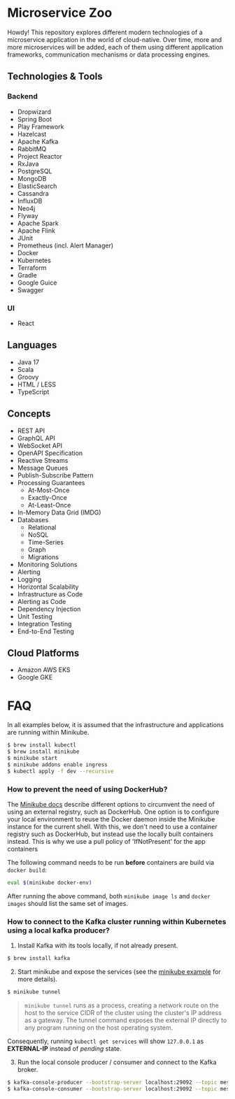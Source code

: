 # Microservice Zoo

Howdy! This repository explores different modern technologies of a microservice application in the world of cloud-native.
Over time, more and more microservices will be added, each of them using different application frameworks, communication
mechanisms or data processing engines.

## Technologies & Tools

### Backend

- Dropwizard
- Spring Boot
- Play Framework
- Hazelcast
- Apache Kafka
- RabbitMQ
- Project Reactor
- RxJava
- PostgreSQL
- MongoDB
- ElasticSearch
- Cassandra
- InfluxDB
- Neo4j
- Flyway
- Apache Spark
- Apache Flink
- JUnit
- Prometheus (incl. Alert Manager)
- Docker
- Kubernetes
- Terraform
- Gradle
- Google Guice
- Swagger

### UI

- React

## Languages

- Java 17
- Scala
- Groovy
- HTML / LESS
- TypeScript

## Concepts

- REST API
- GraphQL API
- WebSocket API
- OpenAPI Specification
- Reactive Streams
- Message Queues
- Publish-Subscribe Pattern 
- Processing Guarantees
  - At-Most-Once
  - Exactly-Once
  - At-Least-Once
- In-Memory Data Grid (IMDG)
- Databases
  - Relational
  - NoSQL
  - Time-Series
  - Graph
  - Migrations
- Monitoring Solutions
- Alerting
- Logging
- Horizontal Scalability
- Infrastructure as Code
- Alerting as Code
- Dependency Injection
- Unit Testing
- Integration Testing
- End-to-End Testing

## Cloud Platforms

- Amazon AWS EKS
- Google GKE

# FAQ

In all examples below, it is assumed that the infrastructure and applications are running within Minikube.

```bash
$ brew install kubectl
$ brew install minikube
$ minikube start
$ minikube addons enable ingress
$ kubectl apply -f dev --recursive
```

### How to prevent the need of using DockerHub?

The [Minikube docs](https://minikube.sigs.k8s.io/docs/handbook/pushing/) describe different options to circumvent the need of
using an external registry, such as DockerHub. One option is to configure your local environment to reuse the Docker daemon inside
the Minikube instance for the current shell. With this, we don't need to use a container registry such as DockerHub,
but instead use the locally built containers instead. This is why we use a pull policy of 'IfNotPresent' for the app containers

The following command needs to be run **before** containers are build via `docker build`:
```bash
eval $(minikube docker-env)
```
After running the above command, both `minikube image ls` and `docker images` should list the same set of images.

### How to connect to the Kafka cluster running within Kubernetes using a local kafka producer?

1. Install Kafka with its tools locally, if not already present.
```bash
$ brew install kafka
```
2. Start minikube and expose the services (see the [minikube example](https://minikube.sigs.k8s.io/docs/handbook/accessing/#example) for more details).
```bash
$ minikube tunnel
```
> `minikube tunnel` runs as a process, creating a network route on the host to the service CIDR of the cluster using the
> cluster's IP address as a gateway. The tunnel command exposes the external IP directly to any program running on the host operating system.

Consequently, running `kubectl get services` will show `127.0.0.1` as **EXTERNAL-IP** instead of _pending_ state.

3. Run the local console producer / consumer and connect to the Kafka broker.
```bash
$ kafka-console-producer --bootstrap-server localhost:29092 --topic messages
$ kafka-console-consumer --bootstrap-server localhost:29092 --topic messages --group group1
```